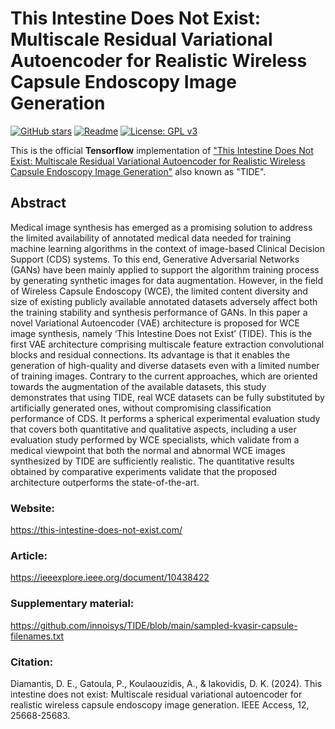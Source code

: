 # This Intestine Does Not Exist: Multiscale Residual Variational Autoencoder for Realistic Wireless Capsule Endoscopy Image Generation 

[![GitHub stars](https://img.shields.io/github/stars/innoisys/TIDE.svg?style=flat&label=Star)](https://github.com/innoisys/TIDE/)
[![Readme](https://img.shields.io/badge/README-green.svg)](README.md)
[![License: GPL v3](https://img.shields.io/badge/License-GPLv3-blue.svg)](https://www.gnu.org/licenses/gpl-3.0)

This is the official <b>Tensorflow</b> implementation of ["This Intestine Does Not Exist: Multiscale Residual Variational Autoencoder for Realistic Wireless Capsule Endoscopy Image Generation"](https://ieeexplore.ieee.org/document/10438422) also known as "TIDE".

## Abstract 
Medical image synthesis has emerged as a promising solution to address the limited availability of annotated medical data needed for training machine learning algorithms in the context of image-based Clinical Decision Support (CDS) systems. To this end, Generative Adversarial Networks (GANs) have been mainly applied to support the algorithm training process by generating synthetic images for data augmentation. However, in the field of Wireless Capsule Endoscopy (WCE), the limited content diversity and size of existing publicly available annotated datasets adversely affect both the training stability and synthesis performance of GANs. In this paper a novel Variational Autoencoder (VAE) architecture is proposed for WCE image synthesis, namely ‘This Intestine Does not Exist’ (TIDE). This is the first VAE architecture comprising multiscale feature extraction convolutional blocks and residual connections. Its advantage is that it enables the generation of high-quality and diverse datasets even with a limited number of training images. Contrary to the current approaches, which are oriented towards the augmentation of the available datasets, this study demonstrates that using TIDE, real WCE datasets can be fully substituted by artificially generated ones, without compromising classification performance of CDS. It performs a spherical experimental evaluation study that covers both quantitative and qualitative aspects, including a user evaluation study performed by WCE specialists, which validate from a medical viewpoint that both the normal and abnormal WCE images synthesized by TIDE are sufficiently realistic. The quantitative results obtained by comparative experiments validate that the proposed architecture outperforms the state-of-the-art.

### Website: 
https://this-intestine-does-not-exist.com/

### Article: 
https://ieeexplore.ieee.org/document/10438422

### Supplementary material: 
https://github.com/innoisys/TIDE/blob/main/sampled-kvasir-capsule-filenames.txt

### Citation: 
Diamantis, D. E., Gatoula, P., Koulaouzidis, A., & Iakovidis, D. K. (2024). This intestine does not exist: Multiscale residual variational autoencoder for realistic wireless capsule endoscopy image generation. IEEE Access, 12, 25668-25683.

